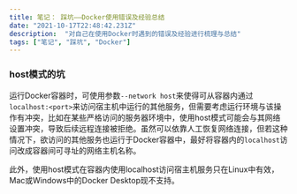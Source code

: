 ```yaml
---
title: 笔记： 踩坑——Docker使用错误及经验总结
date: "2021-10-17T22:48:42.231Z"
description:  "对自己在使用Docker时遇到的错误及经验进行梳理与总结"
tags: ["笔记", "踩坑", "Docker"]
---
```


### host模式的坑
运行Docker容器时，可使用参数`--network host`来使得可从容器内通过`localhost:<port>`来访问宿主机中运行的其他服务，但需要考虑运行环境与该操作有冲突，比如在某些严格访问的服务器环境中，使用host模式可能会与其网络设置冲突，导致后续远程连接被拒绝。虽然可以依靠人工恢复网络连接，但若这种情况下，欲访问的其他服务也运行于Docker容器中，最好将容器内的`localhost`访问改成容器间可寻址的网络主机名称。

此外，使用host模式在容器内使用localhost访问宿主机服务只在Linux中有效，Mac或Windows中的Docker Desktop现不支持。